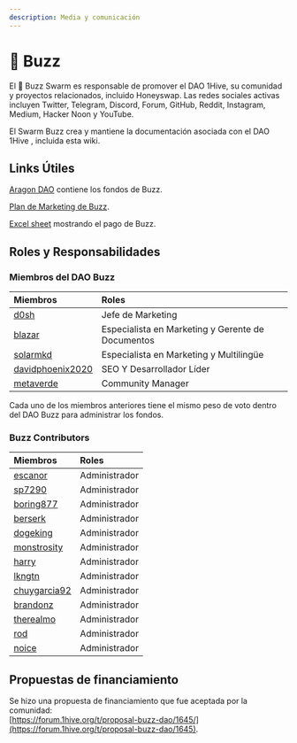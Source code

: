 ```yaml
---
description: Media y comunicación
---
```


# 🐝 Buzz

El 🐝 Buzz Swarm es responsable de promover el DAO 1Hive, su comunidad y proyectos relacionados, incluido Honeyswap. Las redes sociales activas incluyen Twitter, Telegram, Discord, Forum, GitHub, Reddit, Instagram, Medium, Hacker Noon y YouTube. 

El Swarm Buzz crea y mantiene la documentación asociada con el DAO 1Hive , incluida esta wiki.

## Links Útiles

[Aragon DAO](https://aragon.1hive.org/#/buzzdao/) contiene los fondos de Buzz.

[Plan de Marketing de Buzz](https://drive.google.com/file/d/1giD4QcVfHNUaAwcXWqEdV4jI2CUSQH24/view).

[Excel sheet](https://docs.google.com/spreadsheets/d/1UNrQMLVDWS-r7z6Z5MLNRSRP70f_gjbG5DYVceDLrXU/edit#gid=0) mostrando el pago de Buzz.

## Roles y Responsabilidades

### Miembros del DAO Buzz

| Miembros | Roles |
| :--- | :--- |
| [d0sh](https://forum.1hive.org/u/d0sh/summary) | Jefe de Marketing |
| [blazar](https://forum.1hive.org/u/blazar/summary) | Especialista en Marketing y Gerente de Documentos |
| [solarmkd](https://forum.1hive.org/u/solarmkd/summary) | Especialista en Marketing y Multilingüe |
| [davidphoenix2020](https://forum.1hive.org/u/davidphoenix2020/summary) | SEO Y Desarrollador Líder |
| [metaverde](https://forum.1hive.org/u/metaverde/summary) | Community Manager |

Cada uno de los miembros anteriores tiene el mismo peso de voto dentro del DAO Buzz para administrar los fondos. 

### Buzz Contributors

| Miembros | Roles |
| :--- | :--- |
| [escanor](https://forum.1hive.org/u/escanor/summary) | Administrador |
| [sp7290](https://forum.1hive.org/u/sp7290/summary) | Administrador |
| [boring877](https://forum.1hive.org/u/boring877/summary) | Administrador |
| [berserk](https://forum.1hive.org/u/berserk/summary) | Administrador |
| [dogeking](https://forum.1hive.org/u/dogeking/summary) | Administrador |
| [monstrosity](https://forum.1hive.org/u/monstrosity/summary) | Administrador |
| [harry](https://forum.1hive.org/u/harry/summary) | Administrador |
| [lkngtn](https://forum.1hive.org/u/lkngtn) | Administrador |
| [chuygarcia92](https://forum.1hive.org/u/chuygarcia92/summary) | Administrador |
| [brandonz](https://forum.1hive.org/u/brandonz/summary) | Administrador |
| [therealmo](https://forum.1hive.org/u/therealmo/summary) | Administrador |
| [rod](https://forum.1hive.org/u/rod/summary) | Administrador |
| [noice](https://forum.1hive.org/u/noice/summary) | Administrador |

## Propuestas de financiamiento

Se hizo una propuesta de financiamiento que fue aceptada por la comunidad:  
[https://forum.1hive.org/t/proposal-buzz-dao/1645/](https://forum.1hive.org/t/proposal-buzz-dao/1645).

